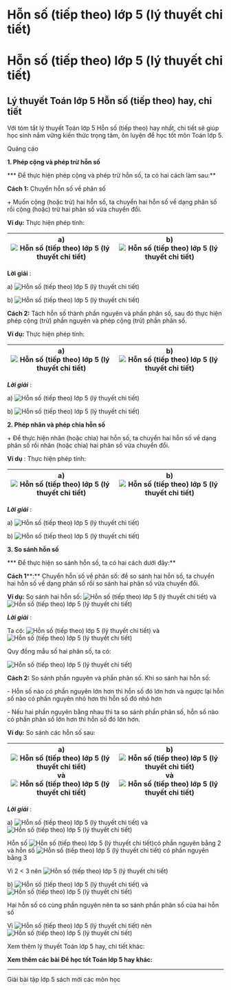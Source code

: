 # Hỗn số (tiếp theo) lớp 5 (lý thuyết chi tiết)

# Hỗn số (tiếp theo) lớp 5 (lý thuyết chi tiết)

## Lý thuyết Toán lớp 5 Hỗn số (tiếp theo) hay, chi tiết

Với tóm tắt lý thuyết Toán lớp 5 Hỗn số (tiếp theo) hay nhất, chi tiết sẽ giúp học sinh nắm vững kiến thức trọng tâm, ôn luyện để học tốt môn Toán lớp 5.

Quảng cáo

**1\. Phép cộng và phép trừ hỗn số**

*** Để thực hiện phép cộng và phép trừ hỗn số, ta có hai cách làm sau:**

**Cách 1:** Chuyển hỗn số về phân số

\+ Muốn cộng (hoặc trừ) hai hỗn số, ta chuyển hai hỗn số về dạng phân số rồi cộng (hoặc) trừ hai phân số vừa chuyển đổi.

**Ví dụ:** Thực hiện phép tính:

a) ![Hỗn số \(tiếp theo\) lớp 5 \(lý thuyết chi tiết\)](https://vietjack.com/giai-toan-lop-5/images/ly-thuyet-hon-so-tiep-theo-97805.png) |  b) ![Hỗn số \(tiếp theo\) lớp 5 \(lý thuyết chi tiết\)](https://vietjack.com/giai-toan-lop-5/images/ly-thuyet-hon-so-tiep-theo-97807.png)  
---|---  
  
**Lời giải** :

a) ![Hỗn số \(tiếp theo\) lớp 5 \(lý thuyết chi tiết\)](https://vietjack.com/giai-toan-lop-5/images/ly-thuyet-hon-so-tiep-theo-97809.png)

b) ![Hỗn số \(tiếp theo\) lớp 5 \(lý thuyết chi tiết\)](https://vietjack.com/giai-toan-lop-5/images/ly-thuyet-hon-so-tiep-theo-97811.png)

**Cách 2:** Tách hỗn số thành phần nguyên và phần phân số, sau đó thực hiện phép cộng (trừ) phần nguyên và phép cộng (trừ) phần phân số.

**Ví dụ:** Thực hiện phép tính: 

a) ![Hỗn số \(tiếp theo\) lớp 5 \(lý thuyết chi tiết\)](https://vietjack.com/giai-toan-lop-5/images/ly-thuyet-hon-so-tiep-theo-97800.png) |  b) ![Hỗn số \(tiếp theo\) lớp 5 \(lý thuyết chi tiết\)](https://vietjack.com/giai-toan-lop-5/images/ly-thuyet-hon-so-tiep-theo-97801.png)  
---|---  
  
**_Lời giải_** :

a) ![Hỗn số \(tiếp theo\) lớp 5 \(lý thuyết chi tiết\)](https://vietjack.com/giai-toan-lop-5/images/ly-thuyet-hon-so-tiep-theo-97802.png)

b) ![Hỗn số \(tiếp theo\) lớp 5 \(lý thuyết chi tiết\)](https://vietjack.com/giai-toan-lop-5/images/ly-thuyet-hon-so-tiep-theo-97803.png)

**2\. Phép nhân và phép chia hỗn số**

\+ Để thực hiện nhân (hoặc chia) hai hỗn số, ta chuyển hai hỗn số về dạng phân số rồi nhân (hoặc chia) hai phân số vừa chuyển đổi.

**Ví dụ** : Thực hiện phép tính:

a) ![Hỗn số \(tiếp theo\) lớp 5 \(lý thuyết chi tiết\)](https://vietjack.com/giai-toan-lop-5/images/ly-thuyet-hon-so-tiep-theo-97813.png) |  b) ![Hỗn số \(tiếp theo\) lớp 5 \(lý thuyết chi tiết\)](https://vietjack.com/giai-toan-lop-5/images/ly-thuyet-hon-so-tiep-theo-97815.png)  
---|---  
  
**_Lời giải_** :

a) ![Hỗn số \(tiếp theo\) lớp 5 \(lý thuyết chi tiết\)](https://vietjack.com/giai-toan-lop-5/images/ly-thuyet-hon-so-tiep-theo-97817.png)

b) ![Hỗn số \(tiếp theo\) lớp 5 \(lý thuyết chi tiết\)](https://vietjack.com/giai-toan-lop-5/images/ly-thuyet-hon-so-tiep-theo-97819.png)

**3\. So sánh hỗn số**

*** Để thực hiện so sánh hỗn số, ta có hai cách dưới đây:**

**Cách 1****:** Chuyển hỗn số về phân số: để so sánh hai hỗn số, ta chuyển hai hỗn số về dạng phân số rồi so sánh hai phân số vừa chuyển đổi.

**Ví dụ:** So sánh hai hỗn số: ![Hỗn số \(tiếp theo\) lớp 5 \(lý thuyết chi tiết\)](https://vietjack.com/giai-toan-lop-5/images/ly-thuyet-hon-so-tiep-theo-97821.png) và![Hỗn số \(tiếp theo\) lớp 5 \(lý thuyết chi tiết\)](https://vietjack.com/giai-toan-lop-5/images/ly-thuyet-hon-so-tiep-theo-97823.png)

**_Lời giải_** :

Ta có: ![Hỗn số \(tiếp theo\) lớp 5 \(lý thuyết chi tiết\)](https://vietjack.com/giai-toan-lop-5/images/ly-thuyet-hon-so-tiep-theo-97825.png) và![Hỗn số \(tiếp theo\) lớp 5 \(lý thuyết chi tiết\)](https://vietjack.com/giai-toan-lop-5/images/ly-thuyet-hon-so-tiep-theo-97827.png)

Quy đồng mẫu số hai phân số, ta có:

![Hỗn số \(tiếp theo\) lớp 5 \(lý thuyết chi tiết\)](https://vietjack.com/giai-toan-lop-5/images/ly-thuyet-hon-so-tiep-theo-97829.png)

**Cách 2:** So sánh phần nguyên và phần phân số. Khi so sánh hai hỗn số:

\- Hỗn số nào có phần nguyên lớn hơn thì hỗn số đó lớn hơn và ngược lại hỗn số nào có phần nguyên nhỏ hơn thì hỗn số đó nhỏ hơn

\- Nếu hai phần nguyên bằng nhau thì ta so sánh phần phân số, hỗn số nào có phần phân số lớn hơn thì hỗn số đó lớn hơn.

**Ví dụ:** So sánh các hỗn số sau:

a) ![Hỗn số \(tiếp theo\) lớp 5 \(lý thuyết chi tiết\)](https://vietjack.com/giai-toan-lop-5/images/ly-thuyet-hon-so-tiep-theo-97836.png) và ![Hỗn số \(tiếp theo\) lớp 5 \(lý thuyết chi tiết\)](https://vietjack.com/giai-toan-lop-5/images/ly-thuyet-hon-so-tiep-theo-97838.png) |  b) ![Hỗn số \(tiếp theo\) lớp 5 \(lý thuyết chi tiết\)](https://vietjack.com/giai-toan-lop-5/images/ly-thuyet-hon-so-tiep-theo-97840.png) và ![Hỗn số \(tiếp theo\) lớp 5 \(lý thuyết chi tiết\)](https://vietjack.com/giai-toan-lop-5/images/ly-thuyet-hon-so-tiep-theo-97842.png)  
---|---  
  
**_Lời giải_** :

a) ![Hỗn số \(tiếp theo\) lớp 5 \(lý thuyết chi tiết\)](https://vietjack.com/giai-toan-lop-5/images/ly-thuyet-hon-so-tiep-theo-97843.png) và ![Hỗn số \(tiếp theo\) lớp 5 \(lý thuyết chi tiết\)](https://vietjack.com/giai-toan-lop-5/images/ly-thuyet-hon-so-tiep-theo-97844.png)

Hỗn số ![Hỗn số \(tiếp theo\) lớp 5 \(lý thuyết chi tiết\)](https://vietjack.com/giai-toan-lop-5/images/ly-thuyet-hon-so-tiep-theo-97845.png)có phần nguyên bằng 2 và hỗn số ![Hỗn số \(tiếp theo\) lớp 5 \(lý thuyết chi tiết\)](https://vietjack.com/giai-toan-lop-5/images/ly-thuyet-hon-so-tiep-theo-97846.png) có phần nguyên bằng 3

Vì 2 < 3 nên ![Hỗn số \(tiếp theo\) lớp 5 \(lý thuyết chi tiết\)](https://vietjack.com/giai-toan-lop-5/images/ly-thuyet-hon-so-tiep-theo-97848.png)

b) ![Hỗn số \(tiếp theo\) lớp 5 \(lý thuyết chi tiết\)](https://vietjack.com/giai-toan-lop-5/images/ly-thuyet-hon-so-tiep-theo-97849.png) và![Hỗn số \(tiếp theo\) lớp 5 \(lý thuyết chi tiết\)](https://vietjack.com/giai-toan-lop-5/images/ly-thuyet-hon-so-tiep-theo-97850.png)

Hai hỗn số có cùng phần nguyên nên ta so sánh phần phân số của hai hỗn số

Vì ![Hỗn số \(tiếp theo\) lớp 5 \(lý thuyết chi tiết\)](https://vietjack.com/giai-toan-lop-5/images/ly-thuyet-hon-so-tiep-theo-97852.png) nên ![Hỗn số \(tiếp theo\) lớp 5 \(lý thuyết chi tiết\)](https://vietjack.com/giai-toan-lop-5/images/ly-thuyet-hon-so-tiep-theo-97854.png)

Xem thêm lý thuyết Toán lớp 5 hay, chi tiết khác:

**Xem thêm các bài Để học tốt Toán lớp 5 hay khác:**

* * *

Giải bài tập lớp 5 sách mới các môn học
